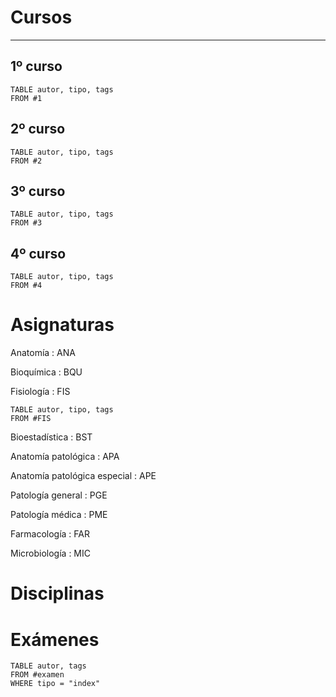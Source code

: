 
# Cursos
- - -
## 1º curso
```dataview
TABLE autor, tipo, tags
FROM #1
```
## 2º curso
```dataview
TABLE autor, tipo, tags
FROM #2
```
## 3º curso
```dataview
TABLE autor, tipo, tags
FROM #3
```
## 4º curso
```dataview
TABLE autor, tipo, tags
FROM #4
```


# Asignaturas

Anatomía : ANA

Bioquímica : BQU

Fisiología : FIS
```dataview
TABLE autor, tipo, tags
FROM #FIS  
```

Bioestadística : BST

Anatomía patológica : APA

Anatomía patológica especial : APE

Patología general : PGE

Patología médica : PME

Farmacología : FAR

Microbiología : MIC

# Disciplinas


# Exámenes
```dataview
TABLE autor, tags
FROM #examen 
WHERE tipo = "index"
```
